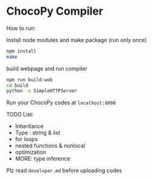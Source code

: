 # ChocoPy Compiler

How to run:

Install node modules and make package (run only once)

```bash
npm install
make
```

build webpage and run compiler

```bash
npm run build-web
cd build
python -m SimpleHTTPServer
```

Run your ChocoPy codes at ```localhost:8000```

TODO List:

- Inheritance
- Type : string & list
- for loops
- nested functions & nonlocal
- optimization
- MORE: type inference

Plz read ```developer.md``` before uploading codes